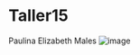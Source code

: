 # Taller15
Paulina Elizabeth Males
![image](https://user-images.githubusercontent.com/87955476/186045538-848dd014-2696-4045-a768-dd665a1f6386.png)
